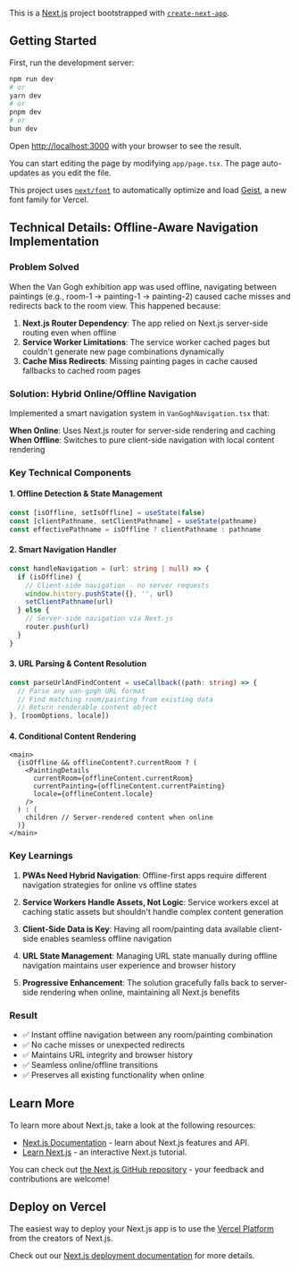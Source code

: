 This is a [Next.js](https://nextjs.org) project bootstrapped with [`create-next-app`](https://nextjs.org/docs/app/api-reference/cli/create-next-app).

## Getting Started

First, run the development server:

```bash
npm run dev
# or
yarn dev
# or
pnpm dev
# or
bun dev
```

Open [http://localhost:3000](http://localhost:3000) with your browser to see the result.

You can start editing the page by modifying `app/page.tsx`. The page auto-updates as you edit the file.

This project uses [`next/font`](https://nextjs.org/docs/app/building-your-application/optimizing/fonts) to automatically optimize and load [Geist](https://vercel.com/font), a new font family for Vercel.

## Technical Details: Offline-Aware Navigation Implementation

### Problem Solved
When the Van Gogh exhibition app was used offline, navigating between paintings (e.g., room-1 → painting-1 → painting-2) caused cache misses and redirects back to the room view. This happened because:

1. **Next.js Router Dependency**: The app relied on Next.js server-side routing even when offline
2. **Service Worker Limitations**: The service worker cached pages but couldn't generate new page combinations dynamically
3. **Cache Miss Redirects**: Missing painting pages in cache caused fallbacks to cached room pages

### Solution: Hybrid Online/Offline Navigation

Implemented a smart navigation system in `VanGoghNavigation.tsx` that:

**When Online**: Uses Next.js router for server-side rendering and caching
**When Offline**: Switches to pure client-side navigation with local content rendering

### Key Technical Components

#### 1. Offline Detection & State Management
```typescript
const [isOffline, setIsOffline] = useState(false)
const [clientPathname, setClientPathname] = useState(pathname)
const effectivePathname = isOffline ? clientPathname : pathname
```

#### 2. Smart Navigation Handler
```typescript
const handleNavigation = (url: string | null) => {
  if (isOffline) {
    // Client-side navigation - no server requests
    window.history.pushState({}, '', url)
    setClientPathname(url)
  } else {
    // Server-side navigation via Next.js
    router.push(url)
  }
}
```

#### 3. URL Parsing & Content Resolution
```typescript
const parseUrlAndFindContent = useCallback((path: string) => {
  // Parse any van-gogh URL format
  // Find matching room/painting from existing data
  // Return renderable content object
}, [roomOptions, locale])
```

#### 4. Conditional Content Rendering
```tsx
<main>
  {isOffline && offlineContent?.currentRoom ? (
    <PaintingDetails
      currentRoom={offlineContent.currentRoom}
      currentPainting={offlineContent.currentPainting}
      locale={offlineContent.locale}
    />
  ) : (
    children // Server-rendered content when online
  )}
</main>
```

### Key Learnings

1. **PWAs Need Hybrid Navigation**: Offline-first apps require different navigation strategies for online vs offline states

2. **Service Workers Handle Assets, Not Logic**: Service workers excel at caching static assets but shouldn't handle complex content generation

3. **Client-Side Data is Key**: Having all room/painting data available client-side enables seamless offline navigation

4. **URL State Management**: Managing URL state manually during offline navigation maintains user experience and browser history

5. **Progressive Enhancement**: The solution gracefully falls back to server-side rendering when online, maintaining all Next.js benefits

### Result
- ✅ Instant offline navigation between any room/painting combination
- ✅ No cache misses or unexpected redirects
- ✅ Maintains URL integrity and browser history
- ✅ Seamless online/offline transitions
- ✅ Preserves all existing functionality when online

## Learn More

To learn more about Next.js, take a look at the following resources:

- [Next.js Documentation](https://nextjs.org/docs) - learn about Next.js features and API.
- [Learn Next.js](https://nextjs.org/learn) - an interactive Next.js tutorial.

You can check out [the Next.js GitHub repository](https://github.com/vercel/next.js) - your feedback and contributions are welcome!

## Deploy on Vercel

The easiest way to deploy your Next.js app is to use the [Vercel Platform](https://vercel.com/new?utm_medium=default-template&filter=next.js&utm_source=create-next-app&utm_campaign=create-next-app-readme) from the creators of Next.js.

Check out our [Next.js deployment documentation](https://nextjs.org/docs/app/building-your-application/deploying) for more details.
